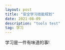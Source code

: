 ```yaml
---
layout: post
title: "安全学习技能规划"
date: 2021-08-09
description: "tools test"
tag: 学习
--- 
```


学习是一件有味道的事!